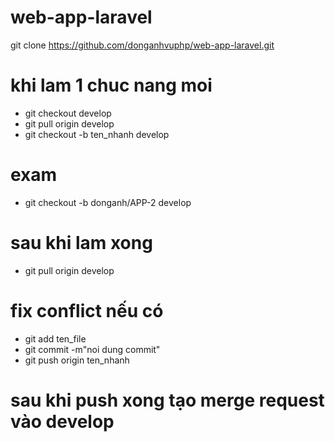 # web-app-laravel
git clone https://github.com/donganhvuphp/web-app-laravel.git 

# khi lam 1 chuc nang moi
- git checkout develop
- git pull origin develop
- git checkout -b ten_nhanh develop
# exam 
- git checkout -b donganh/APP-2 develop

# sau khi lam xong
- git pull origin develop
# fix conflict nếu có 
- git add ten_file
- git commit -m"noi dung commit"
- git push origin ten_nhanh

# sau khi push xong tạo merge request vào develop



